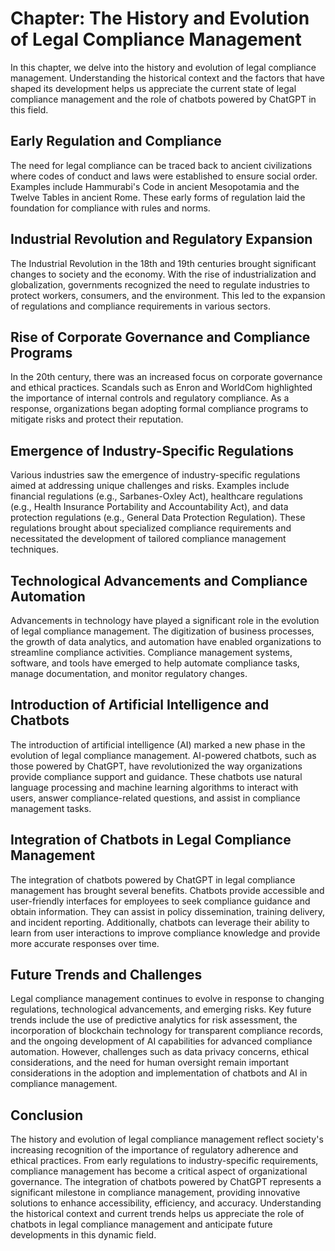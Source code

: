 Chapter: The History and Evolution of Legal Compliance Management
=================================================================

In this chapter, we delve into the history and evolution of legal compliance management. Understanding the historical context and the factors that have shaped its development helps us appreciate the current state of legal compliance management and the role of chatbots powered by ChatGPT in this field.

Early Regulation and Compliance
-------------------------------

The need for legal compliance can be traced back to ancient civilizations where codes of conduct and laws were established to ensure social order. Examples include Hammurabi's Code in ancient Mesopotamia and the Twelve Tables in ancient Rome. These early forms of regulation laid the foundation for compliance with rules and norms.

Industrial Revolution and Regulatory Expansion
----------------------------------------------

The Industrial Revolution in the 18th and 19th centuries brought significant changes to society and the economy. With the rise of industrialization and globalization, governments recognized the need to regulate industries to protect workers, consumers, and the environment. This led to the expansion of regulations and compliance requirements in various sectors.

Rise of Corporate Governance and Compliance Programs
----------------------------------------------------

In the 20th century, there was an increased focus on corporate governance and ethical practices. Scandals such as Enron and WorldCom highlighted the importance of internal controls and regulatory compliance. As a response, organizations began adopting formal compliance programs to mitigate risks and protect their reputation.

Emergence of Industry-Specific Regulations
------------------------------------------

Various industries saw the emergence of industry-specific regulations aimed at addressing unique challenges and risks. Examples include financial regulations (e.g., Sarbanes-Oxley Act), healthcare regulations (e.g., Health Insurance Portability and Accountability Act), and data protection regulations (e.g., General Data Protection Regulation). These regulations brought about specialized compliance requirements and necessitated the development of tailored compliance management techniques.

Technological Advancements and Compliance Automation
----------------------------------------------------

Advancements in technology have played a significant role in the evolution of legal compliance management. The digitization of business processes, the growth of data analytics, and automation have enabled organizations to streamline compliance activities. Compliance management systems, software, and tools have emerged to help automate compliance tasks, manage documentation, and monitor regulatory changes.

Introduction of Artificial Intelligence and Chatbots
----------------------------------------------------

The introduction of artificial intelligence (AI) marked a new phase in the evolution of legal compliance management. AI-powered chatbots, such as those powered by ChatGPT, have revolutionized the way organizations provide compliance support and guidance. These chatbots use natural language processing and machine learning algorithms to interact with users, answer compliance-related questions, and assist in compliance management tasks.

Integration of Chatbots in Legal Compliance Management
------------------------------------------------------

The integration of chatbots powered by ChatGPT in legal compliance management has brought several benefits. Chatbots provide accessible and user-friendly interfaces for employees to seek compliance guidance and obtain information. They can assist in policy dissemination, training delivery, and incident reporting. Additionally, chatbots can leverage their ability to learn from user interactions to improve compliance knowledge and provide more accurate responses over time.

Future Trends and Challenges
----------------------------

Legal compliance management continues to evolve in response to changing regulations, technological advancements, and emerging risks. Key future trends include the use of predictive analytics for risk assessment, the incorporation of blockchain technology for transparent compliance records, and the ongoing development of AI capabilities for advanced compliance automation. However, challenges such as data privacy concerns, ethical considerations, and the need for human oversight remain important considerations in the adoption and implementation of chatbots and AI in compliance management.

Conclusion
----------

The history and evolution of legal compliance management reflect society's increasing recognition of the importance of regulatory adherence and ethical practices. From early regulations to industry-specific requirements, compliance management has become a critical aspect of organizational governance. The integration of chatbots powered by ChatGPT represents a significant milestone in compliance management, providing innovative solutions to enhance accessibility, efficiency, and accuracy. Understanding the historical context and current trends helps us appreciate the role of chatbots in legal compliance management and anticipate future developments in this dynamic field.
